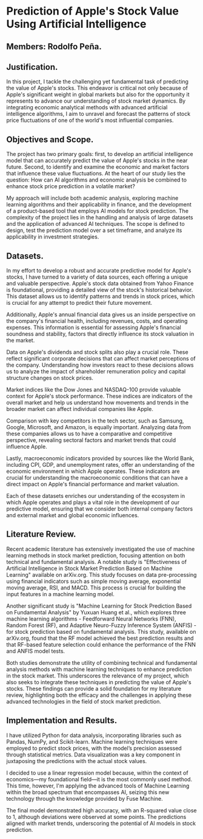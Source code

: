 # Prediction of Apple's Stock Value Using Artificial Intelligence

## Members: Rodolfo Peña.

## Justification.
In this project, I tackle the challenging yet fundamental task of predicting the value of Apple's stocks. This endeavor is critical not only because of Apple's significant weight in global markets but also for the opportunity it represents to advance our understanding of stock market dynamics. By integrating economic analytical methods with advanced artificial intelligence algorithms, I aim to unravel and forecast the patterns of stock price fluctuations of one of the world's most influential companies.

## Objectives and Scope.
The project has two primary goals: first, to develop an artificial intelligence model that can accurately predict the value of Apple's stocks in the near future. Second, to identify and examine the economic and market factors that influence these value fluctuations. At the heart of our study lies the question: How can AI algorithms and economic analysis be combined to enhance stock price prediction in a volatile market?

My approach will include both academic analysis, exploring machine learning algorithms and their applicability in finance, and the development of a product-based tool that employs AI models for stock prediction. The complexity of the project lies in the handling and analysis of large datasets and the application of advanced AI techniques. The scope is defined to design, test the prediction model over a set timeframe, and analyze its applicability in investment strategies.

## Datasets.
In my effort to develop a robust and accurate predictive model for Apple's stocks, I have turned to a variety of data sources, each offering a unique and valuable perspective. Apple's stock data obtained from Yahoo Finance is foundational, providing a detailed view of the stock's historical behavior. This dataset allows us to identify patterns and trends in stock prices, which is crucial for any attempt to predict their future movement.

Additionally, Apple's annual financial data gives us an inside perspective on the company's financial health, including revenues, costs, and operating expenses. This information is essential for assessing Apple's financial soundness and stability, factors that directly influence its stock valuation in the market.

Data on Apple's dividends and stock splits also play a crucial role. These reflect significant corporate decisions that can affect market perceptions of the company. Understanding how investors react to these decisions allows us to analyze the impact of shareholder remuneration policy and capital structure changes on stock prices.

Market indices like the Dow Jones and NASDAQ-100 provide valuable context for Apple's stock performance. These indices are indicators of the overall market and help us understand how movements and trends in the broader market can affect individual companies like Apple.

Comparison with key competitors in the tech sector, such as Samsung, Google, Microsoft, and Amazon, is equally important. Analyzing data from these companies allows us to have a comparative and competitive perspective, revealing sectoral factors and market trends that could influence Apple.

Lastly, macroeconomic indicators provided by sources like the World Bank, including CPI, GDP, and unemployment rates, offer an understanding of the economic environment in which Apple operates. These indicators are crucial for understanding the macroeconomic conditions that can have a direct impact on Apple's financial performance and market valuation.

Each of these datasets enriches our understanding of the ecosystem in which Apple operates and plays a vital role in the development of our predictive model, ensuring that we consider both internal company factors and external market and global economic influences.

## Literature Review.
Recent academic literature has extensively investigated the use of machine learning methods in stock market prediction, focusing attention on both technical and fundamental analysis. A notable study is "Effectiveness of Artificial Intelligence in Stock Market Prediction Based on Machine Learning" available on arXiv.org. This study focuses on data pre-processing using financial indicators such as simple moving average, exponential moving average, RSI, and MACD. This process is crucial for building the input features in a machine learning model.

Another significant study is "Machine Learning for Stock Prediction Based on Fundamental Analysis" by Yuxuan Huang et al., which explores three machine learning algorithms - Feedforward Neural Networks (FNN), Random Forest (RF), and Adaptive Neuro-Fuzzy Inference System (ANFIS) - for stock prediction based on fundamental analysis. This study, available on arXiv.org, found that the RF model achieved the best prediction results and that RF-based feature selection could enhance the performance of the FNN and ANFIS model tests.

Both studies demonstrate the utility of combining technical and fundamental analysis methods with machine learning techniques to enhance prediction in the stock market. This underscores the relevance of my project, which also seeks to integrate these techniques in predicting the value of Apple's stocks. These findings can provide a solid foundation for my literature review, highlighting both the efficacy and the challenges in applying these advanced technologies in the field of stock market prediction.

## Implementation and Results.
I have utilized Python for data analysis, incorporating libraries such as Pandas, NumPy, and Scikit-learn. Machine learning techniques were employed to predict stock prices, with the model’s precision assessed through statistical metrics. Data visualization was a key component in juxtaposing the predictions with the actual stock values.

I decided to use a linear regression model because, within the context of economics—my foundational field—it is the most commonly used method. This time, however, I'm applying the advanced tools of Machine Learning within the broad spectrum that encompasses AI, seizing this new technology through the knowledge provided by Fuse Machine.

The final model demonstrated high accuracy, with an R-squared value close to 1, although deviations were observed at some points. The predictions aligned with market trends, underscoring the potential of AI models in stock prediction.
